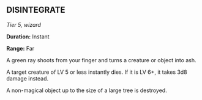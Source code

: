 ## DISINTEGRATE

_Tier 5, wizard_

**Duration:** Instant

**Range:** Far

A green ray shoots from your finger and turns a creature or object into ash.

A target creature of LV 5 or less instantly dies. If it is LV 6+, it takes 3d8 damage instead.

A non-magical object up to the size of a large tree is destroyed.

